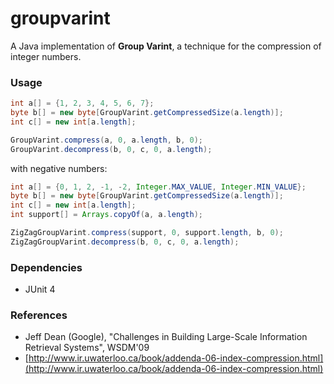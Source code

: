 groupvarint
===========

A Java implementation of **Group Varint**, a technique for the compression of integer numbers. 

### Usage
```java
int a[] = {1, 2, 3, 4, 5, 6, 7};
byte b[] = new byte[GroupVarint.getCompressedSize(a.length)];
int c[] = new int[a.length];

GroupVarint.compress(a, 0, a.length, b, 0);
GroupVarint.decompress(b, 0, c, 0, a.length);
```
with negative numbers:
```java
int a[] = {0, 1, 2, -1, -2, Integer.MAX_VALUE, Integer.MIN_VALUE};
byte b[] = new byte[GroupVarint.getCompressedSize(a.length)];
int c[] = new int[a.length];
int support[] = Arrays.copyOf(a, a.length);

ZigZagGroupVarint.compress(support, 0, support.length, b, 0);
ZigZagGroupVarint.decompress(b, 0, c, 0, a.length);
```

### Dependencies 
* JUnit 4

### References
* Jeff Dean (Google), "Challenges in Building Large-Scale Information Retrieval Systems", WSDM'09
* [http://www.ir.uwaterloo.ca/book/addenda-06-index-compression.html](http://www.ir.uwaterloo.ca/book/addenda-06-index-compression.html)

